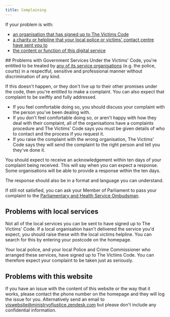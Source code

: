 ```yaml
---
title: Complaining
---
```


If your problem is with:

* <a href="#signatories">an organisation that has signed up to The Victims Code</a>
* <a href="#local">a charity or helpline that your local police or victims' contact centre have sent you to</a>
* <a href="#website">the content or function of this digital service</a>

## <a name="signatories"></a>Problems with Government Services
Under the Victims' Code, you're entitled to be treated by <a href="organisations.html">any of its service organisations</a> (e.g. the police, courts) in a respectful, sensitive and professional manner without discrimination of any kind.

If this doesn't happen, or they don't live up to their other promises under the code, then you're entitled to make a complaint. You can also expect that complaint to be swiftly and fully addressed.

* If you feel comfortable doing so, you should discuss your complaint with the person you've been dealing with.
* If you don't feel comfortable doing so, or aren't happy with how they deal with their complaint, all of the organisations have a complaints procedure and The Victims' Code says you must be given details of who to contact and the process if you request it.
* If you raise the complaint with the wrong organisation, The Victims' Code says they will send the complaint to the right person and tell you they've done it.

You should expect to receive an acknowledgement within ten days of your complaint being received. This will say when you can expect a response. Some organisations will be able to provide a response within the ten days.

The response should also be in a format and language you can understand.

If still not satisfied, you can ask your Member of Parliament to pass your complaint to the [Parliamentary and Health Service Ombudsman](http://www.ombudsman.org.uk/make-a-complaint).

## <a name="local"></a>Problems with local services
Not all of the local services you can be sent to have signed up to The Victims' Code. If a local organisation hasn't delivered the service you'd expect, you should raise these with the local victims helpline. You can search for this by entering your postcode on the homepage.

Your local police, and your local Police and Crime Commissioner who arranged these services, have signed up to The Victims Code. You can therefore expect your complaint to be taken just as seriously.

## <a name="website"></a>Problems with this website

If you have an issue with the content of this website or the way that it works, please contact the phone number on the homepage and they will log the issue for you. Alternatively send an email to viswebsite@ministryofjustice.zendesk.com but please don't include any confidential information.



